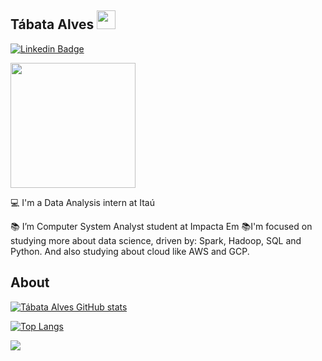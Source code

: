 
## Tábata Alves   <img src=https://github.com/TheDudeThatCode/TheDudeThatCode/blob/master/Assets/Earth.gif width="30">

[![Linkedin Badge](https://img.shields.io/badge/-LinkedIn-blue?style=flat-square&logo=Linkedin&logoColor=white&link=https://www.linkedin.com/in/tabataalvees//)](https://www.linkedin.com/in/tabataalvees//)

<img src="https://media.giphy.com/media/h408T6Y5GfmXBKW62l/giphy.gif" width="200"/>

:computer: I'm a Data Analysis intern at Itaú

:books: I’m Computer System Analyst student at Impacta
Em
:books:I'm focused on studying more about data science, driven by: Spark, Hadoop, SQL and Python.
And also studying about cloud like AWS and GCP.

## About

[![Tábata Alves GitHub stats](https://github-readme-stats.vercel.app/api?username=tabataalvees)](https://github.com/tabataalvees/github-readme-stats)

[![Top Langs](https://github-readme-stats.vercel.app/api/top-langs/?username=tabataalvees&layout=compact)](https://github.com/anuraghazra/github-readme-stats)

<img src="https://media.giphy.com/media/2gGEWrIGVioP6/giphy.gif"/>

